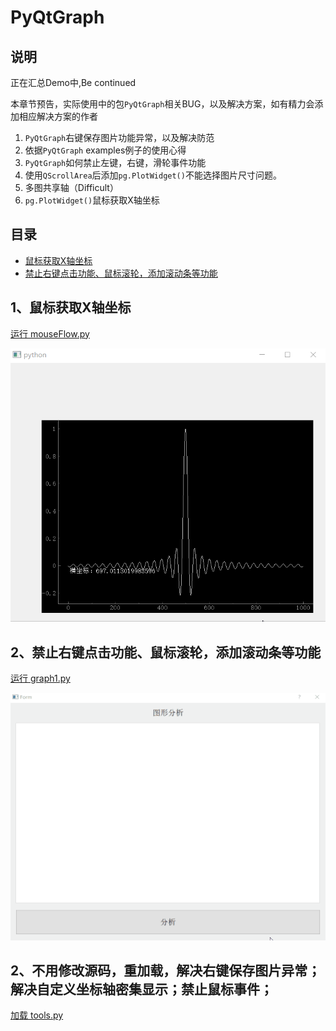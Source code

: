 # PyQtGraph

## 说明

正在汇总Demo中,Be continued

本章节预告，实际使用中的包`PyQtGraph`相关BUG，以及解决方案，如有精力会添加相应解决方案的作者

1. `PyQtGraph`右键保存图片功能异常，以及解决防范
2. 依据`PyQtGraph` examples例子的使用心得
3. `PyQtGraph`如何禁止左键，右键，滑轮事件功能
4. 使用`QScrollArea`后添加`pg.PlotWidget()`不能选择图片尺寸问题。
5. 多图共享轴（Difficult）
6. `pg.PlotWidget()`鼠标获取X轴坐标

## 目录
- [鼠标获取X轴坐标](#1鼠标获取X轴坐标)
- [禁止右键点击功能、鼠标滚轮，添加滚动条等功能](#2禁止右键点击功能、鼠标滚轮，添加滚动条等功能)

## 1、鼠标获取X轴坐标
[运行 mouseFlow.py](mouseFlow.py)

![mouseFlow](ScreenShot/mouseFlow.gif)

## 2、禁止右键点击功能、鼠标滚轮，添加滚动条等功能
[运行 graph1.py](graph1.py)

![mouseFlow](ScreenShot/function.gif)

## 2、不用修改源码，重加载，解决右键保存图片异常；解决自定义坐标轴密集显示；禁止鼠标事件；
[加载 tools.py](tools.py)